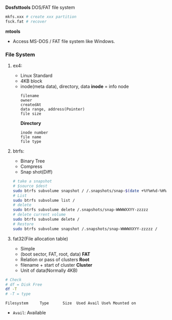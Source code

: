 

**Dosfsttools**
DOS/FAT file system
```bash
mkfs.xxx # create xxx partition
fsck.fat # recover
```
**mtools**
* Access MS-DOS / FAT file system like Windows.

### File System

1. ex4: 
    * Linux Standard
    * 4KB block
    * inode(meta data), directory,  data
        **inode** = info node
        ```
        filename
        owner
        createdAt
        data range, address(Pointer)
        file size
        ```
        **Directory**
        ```
        inode number
        file name
        file type
        ```
2. btrfs: 
    * Binary Tree
    * Compress
    * Snap shot(Diff)
    ```bash
    # take a snapshot
    # $source $dest
    sudo btrfs subvolume snapshot / /.snapshots/snap-$(date +%Y%m%d-%H%M%S)
    # List
    sudo btrfs subvolume list /
    # delete
    sudo btrfs subvolume delete /.snapshots/snap-WWWWXXYY-zzzzz
    # delete current volume
    sudo btrfs subvolume delete /
    # Restore
    sudo btrfs subvolume snapshot /.snapshots/snap-WWWWXXYY-zzzzz /
    ```

3. fat32(File allocation table)
    * Simple
    * (boot sector, FAT, root, data)
    **FAT**
    * Relation or pass of clusters
    **Root**
    * filename + start of cluster
    **Cluster**
    * Unit of data(Normally 4KB)


```bash
# Check
# df = Disk Free
df -T
# -T = type
```
`Filesystem     Type      Size  Used Avail Use% Mounted on`
* `Avail`: Available
